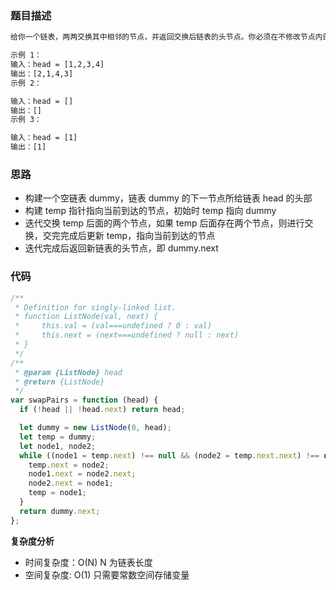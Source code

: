 ### 题目描述

```txt
给你一个链表，两两交换其中相邻的节点，并返回交换后链表的头节点。你必须在不修改节点内部的值的情况下完成本题（即，只能进行节点交换）。

示例 1：
输入：head = [1,2,3,4]
输出：[2,1,4,3]
示例 2：

输入：head = []
输出：[]
示例 3：

输入：head = [1]
输出：[1]
```

### 思路

- 构建一个空链表 dummy，链表 dummy 的下一节点所给链表 head 的头部
- 构建 temp 指针指向当前到达的节点，初始时 temp 指向 dummy
- 迭代交换 temp 后面的两个节点，如果 temp 后面存在两个节点，则进行交换，交完完成后更新 temp，指向当前到达的节点
- 迭代完成后返回新链表的头节点，即 dummy.next

### 代码

```javascript
/**
 * Definition for singly-linked list.
 * function ListNode(val, next) {
 *     this.val = (val===undefined ? 0 : val)
 *     this.next = (next===undefined ? null : next)
 * }
 */
/**
 * @param {ListNode} head
 * @return {ListNode}
 */
var swapPairs = function (head) {
  if (!head || !head.next) return head;

  let dummy = new ListNode(0, head);
  let temp = dummy;
  let node1, node2;
  while ((node1 = temp.next) !== null && (node2 = temp.next.next) !== null) {
    temp.next = node2;
    node1.next = node2.next;
    node2.next = node1;
    temp = node1;
  }
  return dummy.next;
};
```

**复杂度分析**

- 时间复杂度：O(N) N 为链表长度
- 空间复杂度: O(1) 只需要常数空间存储变量
